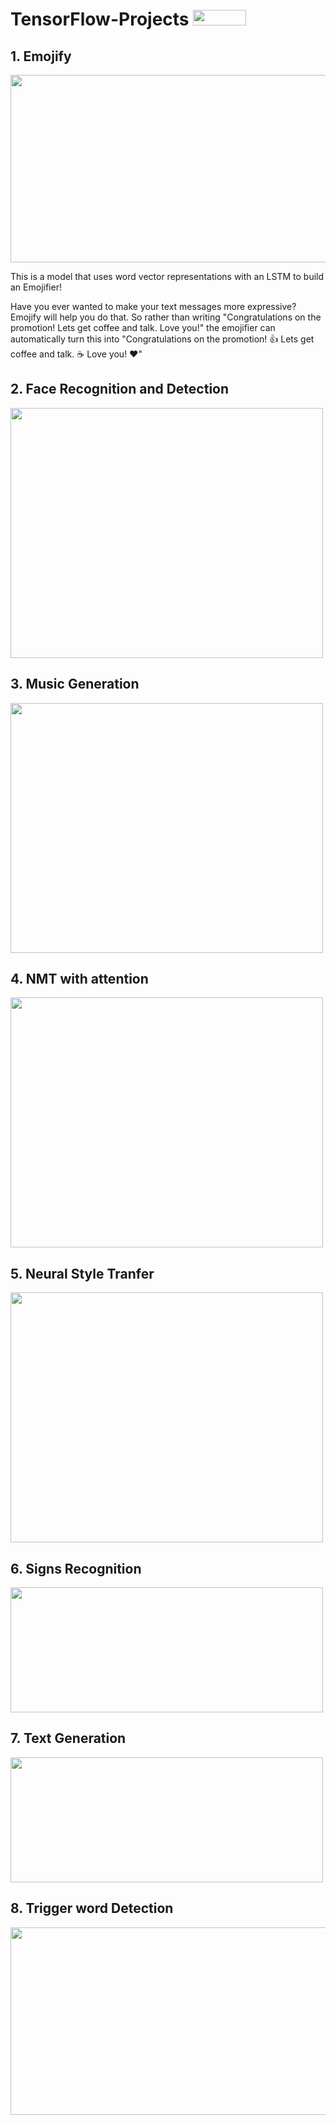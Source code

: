 # TensorFlow-Projects     <img src="https://github.com/aobaruwa/TensorFlow-Projects/blob/master/Pix/tf.png" height = "25" width="85">

## 1. Emojify
<img src="https://github.com/aobaruwa/TensorFlow-Projects/blob/master/Pix/emojify.png" height = "300" width="600">

This is a model that uses word vector representations with an LSTM to build an Emojifier!

Have you ever wanted to make your text messages more expressive? Emojify will help you do that. So rather than writing "Congratulations on the promotion! Lets get coffee and talk. Love you!" the emojifier can automatically turn this into "Congratulations on the promotion! 👍 Lets get coffee and talk. ☕️ Love you! ❤️"

## 2. Face Recognition and Detection
<img src="https://github.com/aobaruwa/TensorFlow-Projects/blob/master/Pix/DeepFace.png" height = "400" width="500">


## 3. Music Generation 
<img src="https://github.com/aobaruwa/TensorFlow-Projects/blob/master/Pix/music_sampling.png" height = "400" width="500">

## 4. NMT with attention
<img src="https://github.com/aobaruwa/TensorFlow-Projects/blob/master/Pix/nmt with attention.png" height = "400" width="500">

## 5. Neural Style Tranfer
<img src="https://github.com/aobaruwa/TensorFlow-Projects/blob/master/Pix/emojify.png" height = "400" width="500">

## 6. Signs Recognition
<img src="https://github.com/aobaruwa/TensorFlow-Projects/blob/master/Pix/signs_data_kiank1.png" height = "200" width="500">

## 7. Text Generation
<img src="https://github.com/aobaruwa/TensorFlow-Projects/blob/master/Pix/emojify.png" height = "200" width="500">

## 8. Trigger word Detection
<img src="https://github.com/aobaruwa/TensorFlow-Projects/blob/master/Pix/TriggerWord Detection.png" height = "300" width="600">
